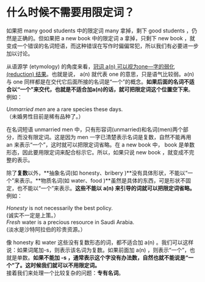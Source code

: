 # 什么时候不需要用限定词？

如果把 many good students 中的限定词 many 拿掉，剩下 good students ，仍然是正确的。但如果把 a new book 中的限定词 a 拿掉，只剩下 new book ，就变成一个错误的名词短语，而这种错误在写作时偏偏常犯，所以我们有必要进一步加以讨论。

从语源学 (etymology) 的角度来看，<u>冠词 a(n) 可以视为one—字的弱化 (reduction) 结果</u>。也就是说， a(n) 就代表 one 的意思，只是语气比较弱。a(n) 与 one 同样都是在交代它后面所接的名词是“一个”的概念。**如果后面的名词不适合以“一个”来交代，也就是不适合加a(n)的话，就可把限定词这个位置空下来**。  
例如： 
>  
<em>Unmarried men</em> are a rare species these days.  
（未婚男性目前是稀有品种了。）

在名词短语 unmarried men 中，只有形容词(unmarried)和名词(men)两个部分，而没有限定词。这是因为 men 一字已清楚表示名词是复数，自然不能再用 an 来表示“一个”，这时就可以把限定词省略。在 a new book 中， book 是单数形态，因此要用限定词来配合标示它。所以，如果只说 new book ，就变成不完整的表示。

除了**复数**以外，**抽象名词(如 honesty、bribery )**没有具体形状，不能以“一个”来表示。**物质名词(如 water、food )**虽然是具体的东西，可是形状不固定，也不能以“一个”来表示。**这些不能以 a(n) 来引导的词就可以把限定词省略。**  
例如：  
>  
<em>Honesty</em> is not necessarily the best policy.  
(诚实不一定是上策。）  
<em>Fresh</em> water is a precious resource in Saudi Arabia.  
(淡水是沙特阿拉伯的珍贵资源。）

像 honesty 和 water 这些没有复数形态的词，都不适合加 a(n) 。我们可以这样说：如果词尾加-s，则表示该名词为复数。如果前面加 a(n) ，则表示“一个”，也就是单数。<b>如果不能加 -s ，通常表示这个字没有办法数，自然也就不能说是“一个”了。这时候我们就可以不用限定词。</b>  
接着我们来处理一个比较复杂的问题：**专有名词**。